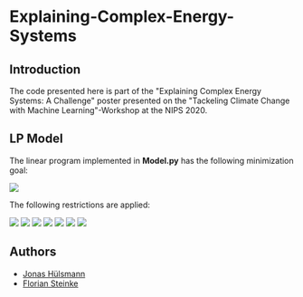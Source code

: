 # Explaining-Complex-Energy-Systems

## Introduction
The code presented here is part of the "Explaining Complex Energy Systems: A Challenge" poster presented on the "Tackeling Climate Change with Machine Learning"-Workshop at the NIPS 2020.


## LP Model
The linear program implemented in **Model.py** has the following minimization goal:

<img src="https://render.githubusercontent.com/render/math?math=\min\limits_{Cap,p} cost = c_{PV} \times Cap_{PV} %2B c_{battery} \times Cap_{battery}^S %2B \sum_{t} c_{buy}(t) \times p_{buy}(t)">

The following restrictions are applied:

<img src="https://render.githubusercontent.com/render/math?math=p_{buy}(t) %2B p_{PV}(t) %2B p_{battery}^{out}(t) - p_{battery}^{in}(t) = Demand(t), \forall t">

<img src="https://render.githubusercontent.com/render/math?math=p_{battery}^{S}(t) = p_{battery}^{S}(t-1) %2B p_{battery}^{in}(t) \times \delta t - p_{battery}^{out}(t) \times \delta t , t \in 2,...,T">

<img src="https://render.githubusercontent.com/render/math?math= 0 \leq p_{PV}(t) \leq Cap_{PV} \times availibilty\_PV(t) \times \delta t, \forall t">

<img src="https://render.githubusercontent.com/render/math?math= 0 \leq p_{battery}^{S}(t) \leq Cap_{battery}^S, \forall t">

<img src="https://render.githubusercontent.com/render/math?math= 0 \leq p_{battery}^{in}(t), p_{battery}^{out}(t) \leq Cap_{battery}^S \times \delta t, \forall t">

<img src="https://render.githubusercontent.com/render/math?math= p_{battery}^{S}(0) = p_{battery}^{S}(T)">

<img src="https://render.githubusercontent.com/render/math?math= 0 = p_{buy}(t), \forall t">




## Authors
* [Jonas H&uuml;lsmann](https://www.eins.tu-darmstadt.de/eins/team/jonas-huelsmann)
* [Florian Steinke](https://www.eins.tu-darmstadt.de/eins/team/florian-steinke)
